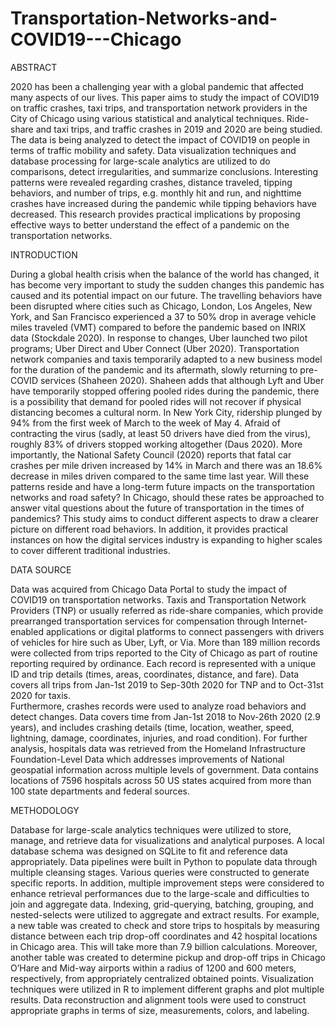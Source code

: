 # Transportation-Networks-and-COVID19---Chicago

ABSTRACT

2020 has been a challenging year with a global pandemic that affected many aspects of our lives. This paper aims to study the impact of COVID19 on traffic crashes, taxi trips, and transportation network providers in the City of Chicago using various statistical and analytical techniques. Ride-share and taxi trips, and traffic crashes in 2019 and 2020 are being studied. The data is being analyzed to detect the impact of COVID19 on people in terms of traffic mobility and safety. Data visualization techniques and database processing for large-scale analytics are utilized to do comparisons, detect irregularities, and summarize conclusions. Interesting patterns were revealed regarding crashes, distance traveled, tipping behaviors, and number of trips, e.g. monthly hit and run, and nighttime crashes have increased during the pandemic while tipping behaviors have decreased. This research provides practical implications by proposing effective ways to better understand the effect of a pandemic on the transportation networks.

INTRODUCTION

During a global health crisis when the balance of the world has changed, it has become very important to study the sudden changes this pandemic has caused and its potential impact on our future. The travelling behaviors have been disrupted where cities such as Chicago, London, Los Angeles, New York, and San Francisco experienced a 37 to 50% drop in average vehicle miles traveled (VMT) compared to before the pandemic based on INRIX data (Stockdale 2020). In response to changes, Uber launched two pilot programs; Uber Direct and Uber Connect (Uber 2020). 
Transportation network companies and taxis temporarily adapted to a new business model for the duration of the pandemic and its aftermath, slowly returning to pre-COVID services (Shaheen 2020). Shaheen adds that although Lyft and Uber have temporarily stopped offering pooled rides during the pandemic, there is a possibility that demand for pooled rides will not recover if physical distancing becomes a cultural norm. In New York City, ridership plunged by 94% from the first week of March to the week of May 4. Afraid of contracting the virus (sadly, at least 50 drivers have died from the virus), roughly 83% of drivers stopped working altogether (Daus 2020). More importantly, the National Safety Council (2020) reports that fatal car crashes per mile driven increased by 14% in March and there was an 18.6% decrease in miles driven compared to the same time last year. 
Will these patterns reside and have a long-term future impacts on the transportation networks and road safety? In Chicago, should these rates be approached to answer vital questions about the future of transportation in the times of pandemics? This study aims to conduct different aspects to draw a clearer picture on different road behaviors. In addition, it provides practical instances on how the digital services industry is expanding to higher scales to cover different traditional industries. 

DATA SOURCE

Data was acquired from Chicago Data Portal to study the impact of COVID19 on transportation networks. Taxis and Transportation Network Providers (TNP) or usually referred as ride-share companies, which provide prearranged transportation services for compensation through Internet-enabled applications or digital platforms to connect passengers with drivers of vehicles for hire such as Uber, Lyft, or Via. More than 189 million records were collected from trips reported to the City of Chicago as part of routine reporting required by ordinance. Each record is represented with a unique ID and trip details (times, areas, coordinates, distance, and fare). Data covers all trips from Jan-1st 2019 to Sep-30th 2020 for TNP and to Oct-31st 2020 for taxis.	
Furthermore, crashes records were used to analyze road behaviors and detect changes. Data covers time from Jan-1st 2018 to Nov-26th 2020 (2.9 years), and includes crashing details (time, location, weather, speed, lightning, damage, coordinates, injuries, and road condition). For further analysis, hospitals data was retrieved from the Homeland Infrastructure Foundation-Level Data which addresses improvements of National geospatial information across multiple levels of government. Data contains locations of 7596 hospitals across 50 US states acquired from more than 100 state departments and federal sources.

METHODOLOGY

Database for large-scale analytics techniques were utilized to store, manage, and retrieve data for visualizations and analytical purposes. A local database schema was designed on SQLite to fit and reference data appropriately. Data pipelines were built in Python to populate data through multiple cleansing stages. 
Various queries were constructed to generate specific reports. In addition, multiple improvement steps were considered to enhance retrieval performances due to the large-scale and difficulties to join and aggregate data. Indexing, grid-querying, batching, grouping, and nested-selects were utilized to aggregate and extract results. For example, a new table was created to check and store trips to hospitals by measuring distance between each trip drop-off coordinates and 42 hospital locations in Chicago area. This will take more than 7.9 billion calculations. Moreover, another table was created to determine pickup and drop-off trips in Chicago O’Hare and Mid-way airports within a radius of 1200 and 600 meters, respectively, from appropriately centralized obtained points.
Visualization techniques were utilized in R to implement different graphs and plot multiple results. Data reconstruction and alignment tools were used to construct appropriate graphs in terms of size, measurements, colors, and labeling.

